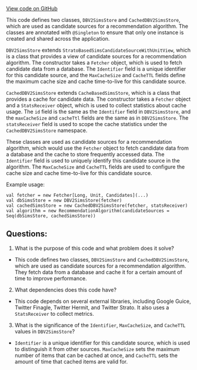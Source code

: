 [View code on GitHub](https://github.com/misbahsy/the-algorithm/follow-recommendations-service/common/src/main/scala/com/twitter/follow_recommendations/common/candidate_sources/sims/DBV2SimsStore.scala)

This code defines two classes, `DBV2SimsStore` and `CachedDBV2SimsStore`, which are used as candidate sources for a recommendation algorithm. The classes are annotated with `@Singleton` to ensure that only one instance is created and shared across the application.

`DBV2SimsStore` extends `StratoBasedSimsCandidateSourceWithUnitView`, which is a class that provides a view of candidate sources for a recommendation algorithm. The constructor takes a `Fetcher` object, which is used to fetch candidate data from a database. The `Identifier` field is a unique identifier for this candidate source, and the `MaxCacheSize` and `CacheTTL` fields define the maximum cache size and cache time-to-live for this candidate source.

`CachedDBV2SimsStore` extends `CacheBasedSimsStore`, which is a class that provides a cache for candidate data. The constructor takes a `Fetcher` object and a `StatsReceiver` object, which is used to collect statistics about cache usage. The `id` field is the same as the `Identifier` field in `DBV2SimsStore`, and the `maxCacheSize` and `cacheTtl` fields are the same as in `DBV2SimsStore`. The `statsReceiver` field is used to scope the cache statistics under the `CachedDBV2SimsStore` namespace.

These classes are used as candidate sources for a recommendation algorithm, which would use the `Fetcher` object to fetch candidate data from a database and the cache to store frequently accessed data. The `Identifier` field is used to uniquely identify this candidate source in the algorithm. The `MaxCacheSize` and `CacheTTL` fields are used to configure the cache size and cache time-to-live for this candidate source.

Example usage:

```
val fetcher = new Fetcher[Long, Unit, Candidates](...)
val dbSimsStore = new DBV2SimsStore(fetcher)
val cachedSimsStore = new CachedDBV2SimsStore(fetcher, statsReceiver)
val algorithm = new RecommendationAlgorithm(candidateSources = Seq(dbSimsStore, cachedSimsStore))
```
## Questions: 
 1. What is the purpose of this code and what problem does it solve?
- This code defines two classes, `DBV2SimsStore` and `CachedDBV2SimsStore`, which are used as candidate sources for a recommendation algorithm. They fetch data from a database and cache it for a certain amount of time to improve performance.

2. What dependencies does this code have?
- This code depends on several external libraries, including Google Guice, Twitter Finagle, Twitter Hermit, and Twitter Strato. It also uses a `StatsReceiver` to collect metrics.

3. What is the significance of the `Identifier`, `MaxCacheSize`, and `CacheTTL` values in `DBV2SimsStore`?
- `Identifier` is a unique identifier for this candidate source, which is used to distinguish it from other sources. `MaxCacheSize` sets the maximum number of items that can be cached at once, and `CacheTTL` sets the amount of time that cached items are valid for.